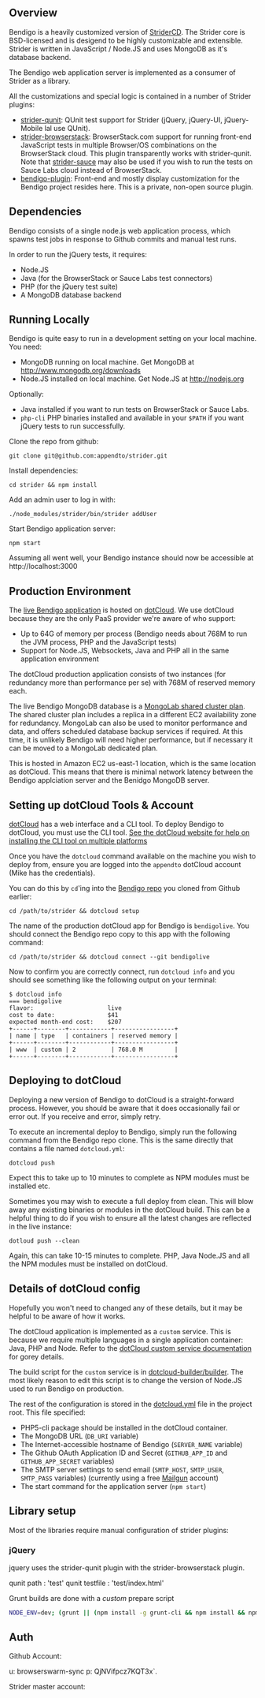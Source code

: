 ## Overview

Bendigo is a heavily customized version of [StriderCD](http://stridercd.com).
The Strider core is BSD-licensed and is desigend to be highly customizable and
extensible. Strider is written in JavaScript / Node.JS and uses MongoDB as it's
database backend.

The Bendigo web application server is implemented as a consumer of Strider as a
library.

All the customizations and special logic is contained in a number of Strider plugins:

- [strider-qunit](https://github.com/Strider-CD/strider-qunit): QUnit test support for Strider (jQuery, jQuery-UI, jQuery-Mobile lal use QUnit). 
- [strider-browserstack](https://github.com/Strider-CD/strider-browserstack): BrowserStack.com support for running front-end JavaScript tests in multiple Browser/OS combinations on the BrowserStack cloud. This plugin transparently works with strider-qunit. Note that [strider-sauce](https://github.com/Strider-CD/strider-sauce) may also be used if you wish to run the tests on Sauce Labs cloud instead of BrowserStack.
- [bendigo-plugin](https://github.com/appendto/strider/tree/master/bendigo-plugin): Front-end and mostly display customization for the Bendigo project resides here. This is a private, non-open source plugin.

## Dependencies

Bendigo consists of a single node.js web application process, which spawns test jobs in response to Github commits and manual test runs.

In order to run the jQuery tests, it requires:

- Node.JS
- Java (for the BrowserStack or Sauce Labs test connectors)
- PHP (for the jQuery test suite)
- A MongoDB database backend

## Running Locally

Bendigo is quite easy to run in a development setting on your local machine. You need:

- MongoDB running on local machine. Get MongoDB at http://www.mongodb.org/downloads
- Node.JS installed on local machine. Get Node.JS at http://nodejs.org

Optionally:

- Java installed if you want to run tests on BrowserStack or Sauce Labs.
- `php-cli` PHP binaries installed and available in your `$PATH` if you want jQuery tests to run successfully.

Clone the repo from github:

`git clone git@github.com:appendto/strider.git`

Install dependencies:

`cd strider && npm install`

Add an admin user to log in with:

`./node_modules/strider/bin/strider addUser`

Start Bendigo application server:

`npm start`

Assuming all went well, your Bendigo instance should now be accessible at http://localhost:3000

## Production Environment

The [live Bendigo application](http://bendigolive-appendto.dotcloud.com) is hosted on [dotCloud](http://dotcloud.com). We use dotCloud because they are the only PaaS provider we're aware of who support:

- Up to 64G of memory per process (Bendigo needs about 768M to run the JVM process, PHP and the JavaScript tests)
- Support for Node.JS, Websockets, Java and PHP all in the same application environment

The dotCloud production application consists of two instances (for redundancy
more than performance per se) with 768M of reserved memory each.

The live Bendigo MongoDB database is a [MongoLab shared cluster
plan](https://mongolab.com/products/architecture/). The shared cluster plan
includes a replica in a different EC2 availability zone for redundancy.
MongoLab can also be used to monitor performance and data, and offers scheduled
database backup services if required. At this time, it is unlikely Bendigo will
need higher performance, but if necessary it can be moved to a MongoLab
dedicated plan.

This is hosted in Amazon EC2 us-east-1 location, which is the same location as
dotCloud. This means that there is minimal network latency between the Bendigo
applciation server and the Benidgo MongoDB server.

## Setting up dotCloud Tools & Account

[dotCloud](http://docs.dotcloud.com/firststeps/install/) has a web interface and a CLI tool. To deploy Bendigo to dotCloud, you must use the CLI tool. [See the dotCloud website for help on installing the CLI tool on multiple platforms](http://docs.dotcloud.com/firststeps/install/)

Once you have the `dotcloud` command available on the machine you wish to deploy from, ensure you are logged into the `appendto` dotCloud account (Mike has the credentials).

You can do this by `cd`'ing into the [Bendigo repo](https://github.com/appendto/strider) you cloned from Github earlier:

`cd /path/to/strider && dotcloud setup`

The name of the production dotCloud app for Bendigo is `bendigolive`. You should connect the Bendigo repo copy to this app with the following command:

`cd /path/to/strider && dotcloud connect --git bendigolive`

Now to confirm you are correctly connect, run `dotcloud info` and you should see something like the following output on your terminal:

```
$ dotcloud info
=== bendigolive
flavor:                     live
cost to date:               $41
expected month-end cost:    $207
+------+--------+------------+-----------------+
| name | type   | containers | reserved memory |
+------+--------+------------+-----------------+
| www  | custom | 2          | 768.0 M         |
+------+--------+------------+-----------------+
```

## Deploying to dotCloud

Deploying a new version of Bendigo to dotCloud is a straight-forward process. However, you should be aware that it does occasionally fail or error out. If you receive and error, simply retry.

To execute an incremental deploy to Bendigo, simply run the following command from the Bendigo repo clone. This is the same directly that contains a file named `dotcloud.yml`:

`dotcloud push`

Expect this to take up to 10 minutes to complete as NPM modules must be installed etc.

Sometimes you may wish to execute a full deploy from clean. This will blow away any existing binaries or modules in the dotCloud build. This can be a helpful thing to do if you wish to ensure all the latest changes are reflected in the live instance:

`dotloud push --clean`

Again, this can take 10-15 minutes to complete. PHP, Java Node.JS and all the NPM modules must be installed on dotCloud.

## Details of dotCloud config

Hopefully you won't need to changed any of these details, but it may be helpful to be aware of how it works. 

The dotCloud application is implemented as a `custom` service. This is because we require multiple languages in a single application container: Java, PHP and Node. Refer to the [dotCloud custom service documentation](http://docs.dotcloud.com/services/custom/) for gorey details.

The build script for the `custom` service is in [dotcloud-builder/builder](https://github.com/appendto/strider/blob/master/dotcloud-builder/builder). The most likely reason to edit this script is to change the version of Node.JS used to run Bendigo on production. 

The rest of the configuration is stored in the [dotcloud.yml](https://github.com/appendto/strider/blob/master/dotcloud.yml) file in the project root. This file specified:

- PHP5-cli package should be installed in the dotCloud container.
- The MongoDB URL (`DB_URI` variable)
- The Internet-accessible hostname of Bendigo (`SERVER_NAME` variable)
- The Github OAuth Application ID and Secret (`GITHUB_APP_ID` and `GITHUB_APP_SECRET` variables)
- The SMTP server settings to send email (`SMTP_HOST`, `SMTP_USER`, `SMTP_PASS` variables) (currently using a free [Mailgun](http://mailgun.org) account)
- The start command for the application server (`npm start`)
    




## Library setup

Most of the libraries require manual configuration of strider plugins:

### jQuery

jquery uses the strider-qunit plugin with the strider-browserstack plugin.

qunit path : 'test'
qunit testfile : 'test/index.html'


Grunt builds are done with a *custom* prepare script

```bash
NODE_ENV=dev; (grunt || (npm install -g grunt-cli && npm install && npm install gzip-js grunt-compare-size grunt-git-authors grunt-update-submodules grunt-contrib-watch grunt-contrib-uglify grunt-contrib-jshint@0.4 && grunt))
```



## Auth

Github Account:

u: browserswarm-sync
p: QjNVifpcz7KQT3x`.

Strider master account:
